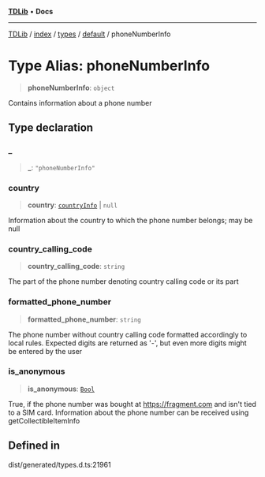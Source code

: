 [**TDLib**](../../../../../../README.md) • **Docs**

***

[TDLib](../../../../../../modules.md) / [index](../../../../../README.md) / [types](../../../README.md) / [default](../README.md) / phoneNumberInfo

# Type Alias: phoneNumberInfo

> **phoneNumberInfo**: `object`

Contains information about a phone number

## Type declaration

### \_

> **\_**: `"phoneNumberInfo"`

### country

> **country**: [`countryInfo`](countryInfo-1.md) \| `null`

Information about the country to which the phone number belongs; may be null

### country\_calling\_code

> **country\_calling\_code**: `string`

The part of the phone number denoting country calling code or its part

### formatted\_phone\_number

> **formatted\_phone\_number**: `string`

The phone number without country calling code formatted accordingly to local rules. Expected digits are returned as '-', but even more digits might be entered by the user

### is\_anonymous

> **is\_anonymous**: [`Bool`](Bool.md)

True, if the phone number was bought at https://fragment.com and isn't tied to a SIM card. Information about the phone number can be received using getCollectibleItemInfo

## Defined in

dist/generated/types.d.ts:21961
